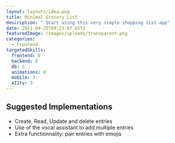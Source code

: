 ```yaml
---
layout: layouts/idea.pug
title: Minimal Grocery List
description: " Start using this very simple shopping list app"
date: 2021-04-25T09:23:07.657Z
featuredImage: /images/uploads/transparent.png
categories:
  - Frontend
targetedSkills:
  frontend: 0
  backend: 0
  db: 3
  animations: 0
  mobile: 3
  a11ty: 3
---
```

## Suggested Implementations
- Create, Read, Update and delete entries
- Use of the vocal assistant to add multiple entries
- Extra  functionnality: pair entries with emojis 